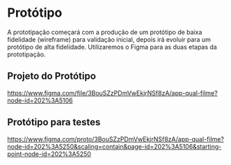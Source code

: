 # Protótipo

A prototipação começará com a produção de um protótipo de baixa fidelidade (wireframe) para validação inicial, depois irá evoluir para um protótipo de alta fidelidade.
Utilizaremos o Figma para as duas etapas da prototipação. 

## Projeto do Protótipo

https://www.figma.com/file/3BouSZzPDmVwEkjrNSf8zA/app-qual-filme?node-id=202%3A5106

## Protótipo para testes

https://www.figma.com/proto/3BouSZzPDmVwEkjrNSf8zA/app-qual-filme?node-id=202%3A5250&scaling=contain&page-id=202%3A5106&starting-point-node-id=202%3A5250